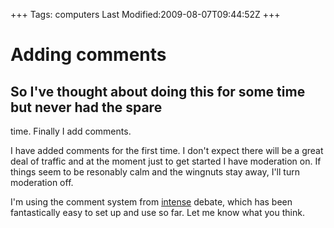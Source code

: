 +++
Tags: computers
Last Modified:2009-08-07T09:44:52Z
+++
# Adding comments

## So I've thought about doing this for some time but never had the spare
time. Finally I add comments.

I have added comments for the first time. I don't expect there will be
a great deal of traffic and at the moment just to get started I have
moderation on. If things seem to be resonably calm and the wingnuts
stay away, I'll turn moderation off.

I'm using the comment system from [intense][5] debate, which has been
fantastically easy to set up and use so far. Let me know what you
think.

[1]: http://www.uncarved.com/articles/Comments
[2]: http://www.uncarved.com/
[3]: http://www.uncarved.com/articles/contact
[4]: http://www.uncarved.com/login/
[5]: http://intensedebate.com/
[6]: http://www.uncarved.com/tags/computers
[7]: mailto:sean@uncarved.com
[8]: http://creativecommons.org/licenses/by-sa/4.0/
